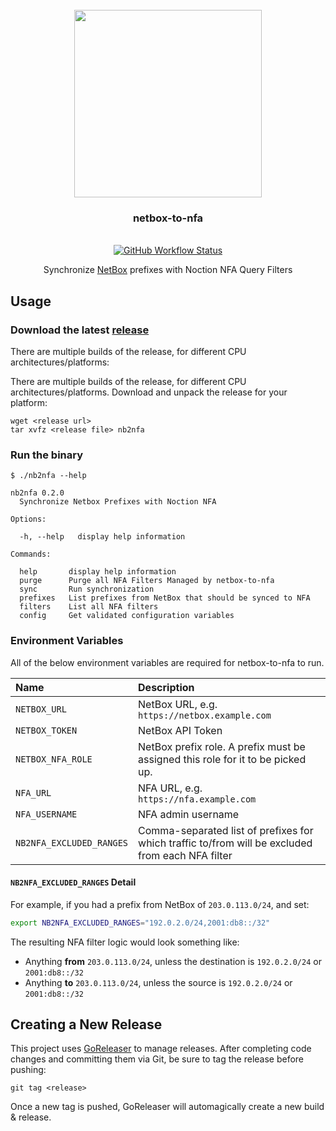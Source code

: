 <div align="center">
  <br/>
  <img src="https://res.cloudinary.com/stellaraf/image/upload/v1604277355/stellar-logo-gradient.svg" width=300 />
  <br/>
  <h3>netbox-to-nfa</h3>
  <br/>
  <a href="https://github.com/stellaraf/netbox-to-nfa/actions?query=workflow%3Agoreleaser">
    <img alt="GitHub Workflow Status" src="https://img.shields.io/github/workflow/status/stellaraf/netbox-to-nfa/goreleaser?color=9100fa&style=for-the-badge">
  </a>
  <br/>
  
  Synchronize [NetBox](https://github.com/netbox-community/netbox) prefixes with Noction NFA Query Filters

</div>

## Usage

### Download the latest [release](https://github.com/stellaraf/netbox-to-nfa/releases/latest)

There are multiple builds of the release, for different CPU architectures/platforms:

There are multiple builds of the release, for different CPU architectures/platforms. Download and unpack the release for your platform:

```shell
wget <release url>
tar xvfz <release file> nb2nfa
```

### Run the binary

```console
$ ./nb2nfa --help

nb2nfa 0.2.0
  Synchronize Netbox Prefixes with Noction NFA

Options:

  -h, --help   display help information

Commands:

  help       display help information
  purge      Purge all NFA Filters Managed by netbox-to-nfa
  sync       Run synchronization
  prefixes   List prefixes from NetBox that should be synced to NFA
  filters    List all NFA filters
  config     Get validated configuration variables

```

### Environment Variables

All of the below environment variables are required for netbox-to-nfa to run.

| Name                     | Description                                                                                      |
| :----------------------- | :----------------------------------------------------------------------------------------------- |
| `NETBOX_URL`             | NetBox URL, e.g. `https://netbox.example.com`                                                    |
| `NETBOX_TOKEN`           | NetBox API Token                                                                                 |
| `NETBOX_NFA_ROLE`        | NetBox prefix role. A prefix must be assigned this role for it to be picked up.                  |
| `NFA_URL`                | NFA URL, e.g. `https://nfa.example.com`                                                          |
| `NFA_USERNAME`           | NFA admin username                                                                               |
| `NB2NFA_EXCLUDED_RANGES` | Comma-separated list of prefixes for which traffic to/from will be excluded from each NFA filter |

#### `NB2NFA_EXCLUDED_RANGES` Detail

For example, if you had a prefix from NetBox of `203.0.113.0/24`, and set:

```bash
export NB2NFA_EXCLUDED_RANGES="192.0.2.0/24,2001:db8::/32"
```

The resulting NFA filter logic would look something like:

- Anything **from** `203.0.113.0/24`, unless the destination is `192.0.2.0/24` or `2001:db8::/32`
- Anything **to** `203.0.113.0/24`, unless the source is `192.0.2.0/24` or `2001:db8::/32`

## Creating a New Release

This project uses [GoReleaser](https://goreleaser.com/) to manage releases. After completing code changes and committing them via Git, be sure to tag the release before pushing:

```
git tag <release>
```

Once a new tag is pushed, GoReleaser will automagically create a new build & release.
